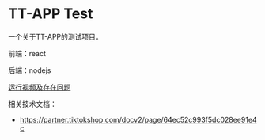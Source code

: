 # TT-APP Test

一个关于TT-APP的测试项目。

前端：react

后端：nodejs

[运行视频及存在问题](https://mw7jzfgrgf9.feishu.cn/docx/YkJcdkO1NooTcGxlS1uc6w26n9g?from=from_copylink)

相关技术文档：
* https://partner.tiktokshop.com/docv2/page/64ec52c993f5dc028ee91e4c
